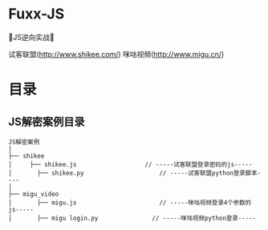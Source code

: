 # Fuxx-JS
🍒JS逆向实战🍓

试客联盟(http://www.shikee.com/)
咪咕视频(http://www.migu.cn/)

# 目录

## JS解密案例目录
```
JS解密案例
│
├── shikee
│     ├── shikee.js					  // -----试客联盟登录密码的js-----
│	    ├── shikee.py					  // -----试客联盟python登录脚本----
│
├── migu_video
│	    ├── migu.js						  // -----咪咕视频登录4个参数的js-----
│	    ├── migu login.py				// -----咪咕视频python登录-----

```
